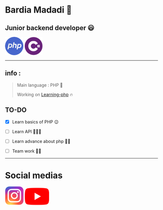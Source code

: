 # Bardia Madadi 👋

## Junior backend developer 😃

[logo]: https://github.com/adam-p/markdown-here/raw/master/src/common/images/icon48.png "Logo Title Text 2"
<img src="https://raw.githubusercontent.com/BardiaMadadi/BardiaMadadi/main/php-icon.jpg" width="60" height="60">
<img src="https://raw.githubusercontent.com/BardiaMadadi/BardiaMadadi/main/sdsd.png" width="60" height="60">

------------------
## info :
> Main language : PHP 🙂
> 
> Working on [Learning-php](https://github.com/BardiaMadadi/Learning-php"Learning-php") 🔥
> 

## TO-DO

- [x] Learn basics of PHP 😉

- [ ] Learn API 👨🏾‍💻

- [ ] Learn advance about php 💪🏽

- [ ] Team work 🙌🏽
------------------
# Social medias 
[![instagram](https://raw.githubusercontent.com/BardiaMadadi/BardiaMadadi/main/instagram-small-icon-12.png)](https://www.instagram.com/bardiagameowner/)
[![instagram](https://raw.githubusercontent.com/BardiaMadadi/BardiaMadadi/main/800px-youtube_full-color_icon_.png)](https://www.youtube.com/channel/UCqGFRXresTOMfvi6CohP5XQ?sub_confirmation=1)
